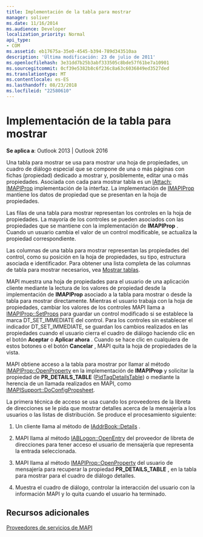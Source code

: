 ```yaml
---
title: Implementación de la tabla para mostrar
manager: soliver
ms.date: 11/16/2014
ms.audience: Developer
localization_priority: Normal
api_type:
- COM
ms.assetid: eb17675a-35e0-4545-b394-789d343510aa
description: 'Última modificación: 23 de julio de 2011'
ms.openlocfilehash: 3e31dd7b25b3abf333505c8bde57f61be7a10901
ms.sourcegitcommit: 0cf39e5382b8c6f236c8a63c6036849ed3527ded
ms.translationtype: MT
ms.contentlocale: es-ES
ms.lasthandoff: 08/23/2018
ms.locfileid: "22580610"
---
```

# <a name="display-table-implementation"></a>Implementación de la tabla para mostrar

  
  
**Se aplica a**: Outlook 2013 | Outlook 2016 
  
Una tabla para mostrar se usa para mostrar una hoja de propiedades, un cuadro de diálogo especial que se compone de una o más páginas con fichas (propiedad) dedicado a mostrar y, posiblemente, editar una o más propiedades. Asociada con cada para mostrar tabla es un [IAttach: IMAPIProp](iattachimapiprop.md) implementación de la interfaz. La implementación de [IMAPIProp](imapipropiunknown.md) mantiene los datos de propiedad que se presentan en la hoja de propiedades. 
  
Las filas de una tabla para mostrar representan los controles en la hoja de propiedades. La mayoría de los controles se pueden asociados con las propiedades que se mantiene con la implementación de **IMAPIProp** . Cuando un usuario cambia el valor de un control modificable, se actualiza la propiedad correspondiente. 
  
Las columnas de una tabla para mostrar representan las propiedades del control, como su posición en la hoja de propiedades, su tipo, estructura asociada e identificador. Para obtener una lista completa de las columnas de tabla para mostrar necesarios, vea [Mostrar tablas](display-tables.md).
  
MAPI muestra una hoja de propiedades para el usuario de una aplicación cliente mediante la lectura de los valores de propiedad desde la implementación de **IMAPIProp** asociado a la tabla para mostrar o desde la tabla para mostrar directamente. Mientras el usuario trabaja con la hoja de propiedades, cambiar los valores de los controles MAPI llama a [IMAPIProp::SetProps](imapiprop-setprops.md) para guardar un control modificado si se establece la marca DT_SET_IMMEDIATE del control. Para los controles sin establecer el indicador DT_SET_IMMEDIATE, se guardan los cambios realizados en las propiedades cuando el usuario cierra el cuadro de diálogo haciendo clic en el botón **Aceptar** o **Aplicar ahora** . Cuando se hace clic en cualquiera de estos botones o el botón **Cancelar** , MAPI quita la hoja de propiedades de la vista. 
  
MAPI obtiene acceso a la tabla para mostrar por llamar al método [IMAPIProp::OpenProperty](imapiprop-openproperty.md) en la implementación de **IMAPIProp** y solicitar la propiedad de **PR_DETAILS_TABLE** ([PidTagDetailsTable](pidtagdetailstable-canonical-property.md)) o mediante la herencia de un llamada realizados en MAPI, como [IMAPISupport::DoConfigPropsheet](imapisupport-doconfigpropsheet.md).
  
La primera técnica de acceso se usa cuando los proveedores de la libreta de direcciones se le pida que mostrar detalles acerca de la mensajería a los usuarios o las listas de distribución. Se produce el procesamiento siguiente:
  
1. Un cliente llama al método de [IAddrBook::Details](iaddrbook-details.md) . 
    
2. MAPI llama al método [IABLogon::OpenEntry](iablogon-openentry.md) del proveedor de libreta de direcciones para tener acceso el usuario de mensajería que representa la entrada seleccionada. 
    
3. MAPI llama al método [IMAPIProp::OpenProperty](imapiprop-openproperty.md) del usuario de mensajería para recuperar la propiedad **PR_DETAILS_TABLE** , en la tabla para mostrar para el cuadro de diálogo detalles. 
    
4. Muestra el cuadro de diálogo, controlar la interacción del usuario con la información MAPI y lo quita cuando el usuario ha terminado. 
    
## <a name="see-also"></a>Recursos adicionales



[Proveedores de servicios de MAPI](mapi-service-providers.md)

